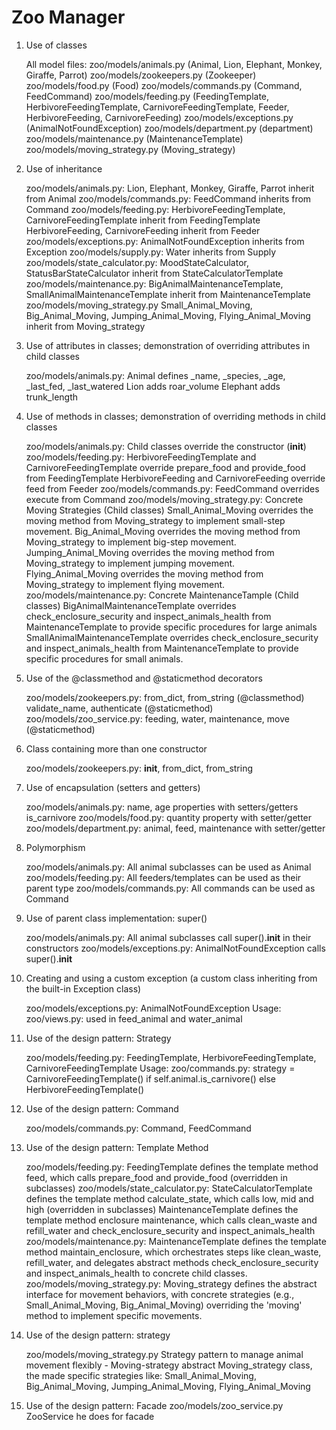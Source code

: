 # Zoo Manager

1. Use of classes

    All model files:
    zoo/models/animals.py (Animal, Lion, Elephant, Monkey, Giraffe, Parrot)
    zoo/models/zookeepers.py (Zookeeper)
    zoo/models/food.py (Food)
    zoo/models/commands.py (Command, FeedCommand)
    zoo/models/feeding.py (FeedingTemplate, HerbivoreFeedingTemplate, CarnivoreFeedingTemplate, Feeder, HerbivoreFeeding, CarnivoreFeeding)
    zoo/models/exceptions.py (AnimalNotFoundException)
    zoo/models/department.py (department)
    zoo/models/maintenance.py (MaintenanceTemplate)
    zoo/models/moving_strategy.py (Moving_strategy)
    
2. Use of inheritance

    zoo/models/animals.py:
    Lion, Elephant, Monkey, Giraffe, Parrot inherit from Animal
    zoo/models/commands.py:
    FeedCommand inherits from Command
    zoo/models/feeding.py:
    HerbivoreFeedingTemplate, CarnivoreFeedingTemplate inherit from FeedingTemplate
    HerbivoreFeeding, CarnivoreFeeding inherit from Feeder
    zoo/models/exceptions.py:
    AnimalNotFoundException inherits from Exception
    zoo/models/supply.py:
    Water inherits from Supply
    zoo/models/state_calculator.py:
    MoodStateCalculator, StatusBarStateCalculator inherit from StateCalculatorTemplate
    zoo/models/maintenance.py:
    BigAnimalMaintenanceTemplate, SmallAnimalMaintenanceTemplate inherit from MaintenanceTemplate
    zoo/models/moving_strategy.py
    Small_Animal_Moving, Big_Animal_Moving,  Jumping_Animal_Moving, Flying_Animal_Moving inherit from  Moving_strategy
       


3. Use of attributes in classes; demonstration of overriding attributes in child classes

    zoo/models/animals.py:
    Animal defines _name, _species, _age, _last_fed, _last_watered
    Lion adds roar_volume
    Elephant adds trunk_length

4. Use of methods in classes; demonstration of overriding methods in child classes

    zoo/models/animals.py:
    Child classes override the constructor (__init__)
    zoo/models/feeding.py:
    HerbivoreFeedingTemplate and CarnivoreFeedingTemplate override prepare_food and provide_food from FeedingTemplate
    HerbivoreFeeding and CarnivoreFeeding override feed from Feeder
    zoo/models/commands.py:
    FeedCommand overrides execute from Command
    zoo/models/moving_strategy.py:
    Concrete Moving Strategies (Child classes) Small_Animal_Moving overrides the moving method from Moving_strategy to implement small-step movement. 
    Big_Animal_Moving overrides the moving method from Moving_strategy to implement big-step movement. 
    Jumping_Animal_Moving overrides the moving method from Moving_strategy to implement jumping movement. 
    Flying_Animal_Moving overrides the moving method from Moving_strategy to implement flying movement.
    zoo/models/maintenance.py:
    Concrete MaintenanceTample (Child classes) BigAnimalMaintenanceTemplate overrides check_enclosure_security and inspect_animals_health from MaintenanceTemplate to provide specific procedures for large animals
    SmallAnimalMaintenanceTemplate overrides check_enclosure_security and inspect_animals_health from MaintenanceTemplate to provide specific procedures for small animals.
    
5. Use of the @classmethod and @staticmethod decorators

    zoo/models/zookeepers.py:
    from_dict, from_string (@classmethod)
    validate_name, authenticate (@staticmethod)
    zoo/models/zoo_service.py:
    feeding, water, maintenance, move (@staticmethod)
    

6. Class containing more than one constructor

    zoo/models/zookeepers.py:
    __init__, from_dict, from_string

7. Use of encapsulation (setters and getters)

    zoo/models/animals.py:
    name, age properties with setters/getters
    is_carnivore
    zoo/models/food.py:
    quantity property with setter/getter
    zoo/models/department.py:
    animal, feed, maintenance with setter/getter

8. Polymorphism

    zoo/models/animals.py:
    All animal subclasses can be used as Animal
    zoo/models/feeding.py:
    All feeders/templates can be used as their parent type
    zoo/models/commands.py:
    All commands can be used as Command

9. Use of parent class implementation: super()

    zoo/models/animals.py:
    All animal subclasses call super().__init__ in their constructors
    zoo/models/exceptions.py:
    AnimalNotFoundException calls super().__init__
    
    

10. Creating and using a custom exception (a custom class inheriting from the built-in Exception class)

    zoo/models/exceptions.py:
    AnimalNotFoundException
    Usage:
    zoo/views.py: used in feed_animal and water_animal

11. Use of the design pattern: Strategy

    zoo/models/feeding.py:
    FeedingTemplate, HerbivoreFeedingTemplate, CarnivoreFeedingTemplate
    Usage:
    zoo/commands.py:
    strategy = CarnivoreFeedingTemplate() if self.animal.is_carnivore() else HerbivoreFeedingTemplate()

12. Use of the design pattern: Command

    zoo/models/commands.py:
    Command, FeedCommand

13. Use of the design pattern: Template Method

    zoo/models/feeding.py:
    FeedingTemplate defines the template method feed, which calls prepare_food and provide_food (overridden in subclasses)
    zoo/models/state_calculator.py:
    StateCalculatorTemplate defines the template method calculate_state, which calls low, mid and high (overridden in subclasses)
    MaintenanceTemplate defines the template method  enclosure maintenance, which calls clean_waste and refill_water and check_enclosure_security and inspect_animals_health
    zoo/models/maintenance.py:
    MaintenanceTemplate defines the template method maintain_enclosure, which orchestrates steps like clean_waste, refill_water, and delegates abstract methods check_enclosure_security and inspect_animals_health to concrete child classes.
    zoo/models/moving_strategy.py:
    Moving_strategy defines the abstract interface for movement behaviors, with concrete strategies (e.g., Small_Animal_Moving, Big_Animal_Moving) overriding the 'moving' method to implement specific movements.

16. Use of the design pattern: strategy

    zoo/models/moving_strategy.py
    Strategy pattern to manage animal movement flexibly - Moving-strategy
    abstract Moving_strategy class, the made specific strategies like: Small_Animal_Moving, Big_Animal_Moving, Jumping_Animal_Moving,  Flying_Animal_Moving

15. Use of the design pattern: Facade
    zoo/models/zoo_service.py
    ZooService he does for facade

    
    